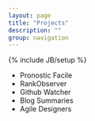 ```yaml
---
layout: page
title: "Projects"
description: ""
group: navigation
---
```

{% include JB/setup %}

* Pronostic Facile
* RankObserver
* Github Watcher
* Blog Summaries
* Agile Designers
